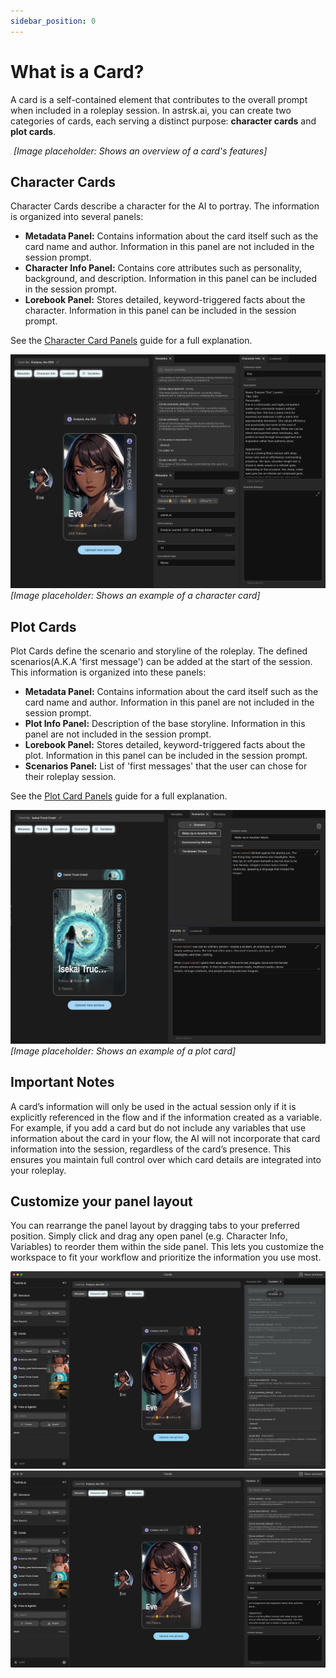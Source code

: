 ```yaml
---
sidebar_position: 0
---
```


# What is a Card?

A card is a self-contained element that contributes to the overall prompt when included in a roleplay session.
In astrsk.ai, you can create two categories of cards, each serving a distinct purpose: **character cards** and **plot cards**.

![Card Overview](./images/card-overview.png)
*[Image placeholder: Shows an overview of a card's features]*

## Character Cards

Character Cards describe a character for the AI to portray. The information is organized into several panels:
- **Metadata Panel:** Contains information about the card itself such as the card name and author. Information in this panel are not included in the session prompt.
- **Character Info Panel:** Contains core attributes such as personality, background, and description. Information in this panel can be included in the session prompt.
- **Lorebook Panel:** Stores detailed, keyword-triggered facts about the character. Information in this panel can be included in the session prompt.

See the [Character Card Panels](./character-card.md) guide for a full explanation.

![Character Card](./images/character-card.png)
*[Image placeholder: Shows an example of a character card]*

## Plot Cards

Plot Cards define the scenario and storyline of the roleplay. The defined scenarios(A.K.A 'first message') can be added at the start of the session. This information is organized into these panels:
- **Metadata Panel:** Contains information about the card itself such as the card name and author. Information in this panel are not included in the session prompt.
- **Plot Info Panel:** Description of the base storyline. Information in this panel are not included in the session prompt.
- **Lorebook Panel:** Stores detailed, keyword-triggered facts about the plot. Information in this panel can be included in the session prompt.
- **Scenarios Panel:** List of 'first messages' that the user can chose for their roleplay session.

See the [Plot Card Panels](./plot-card.md) guide for a full explanation.

![Plot Card](./images/plot-card.png)
*[Image placeholder: Shows an example of a plot card]*

## Important Notes

A card’s information will only be used in the actual session only if it is explicitly referenced in the flow and if the information created as a variable. For example, if you add a card but do not include any variables that use information about the card in your flow, the AI will not incorporate that card information into the session, regardless of the card’s presence. This ensures you maintain full control over which card details are integrated into your roleplay.

## Customize your panel layout

You can rearrange the panel layout by dragging tabs to your preferred position.
Simply click and drag any open panel (e.g. Character Info, Variables) to reorder them within the side panel. This lets you customize the workspace to fit your workflow and prioritize the information you use most.

![Character Card](./images/card-panel-drag-1.png)
![Character Card](./images/card-panel-drag-2.png)
